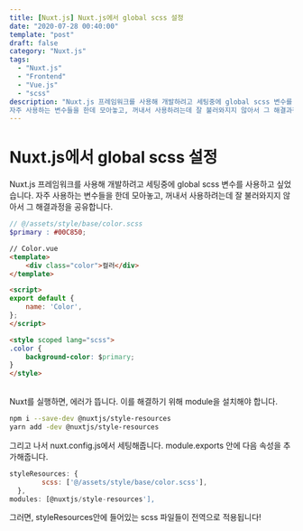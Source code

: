 ```yaml
---
title: [Nuxt.js] Nuxt.js에서 global scss 설정
date: "2020-07-28 00:40:00"
template: "post"
draft: false
category: "Nuxt.js"
tags:
  - "Nuxt.js"
  - "Frontend"
  - "Vue.js"
  - "scss"
description: "Nuxt.js 프레임워크를 사용해 개발하려고 세팅중에 global scss 변수를 사용하고 싶었습니다.
자주 사용하는 변수들을 한데 모아놓고, 꺼내서 사용하려는데 잘 불러와지지 않아서 그 해결과정을 공유합니다."
---
```


# Nuxt.js에서 global scss 설정
Nuxt.js 프레임워크를 사용해 개발하려고 세팅중에 global scss 변수를 사용하고 싶었습니다.
자주 사용하는 변수들을 한데 모아놓고, 꺼내서 사용하려는데 잘 불러와지지 않아서 그 해결과정을 공유합니다.

```scss
// @/assets/style/base/color.scss
$primary : #00C850;
```

```html
// Color.vue
<template>
	<div class="color">컬러</div>
</template>

<script>
export default {
	name: 'Color',
};
</script>

<style scoped lang="scss">
.color {
	background-color: $primary;
}
</style>
```
<br/>
Nuxt를 실행하면, 에러가 뜹니다. 이를 해결하기 위해 module을 설치해야 합니다.

```bash
npm i --save-dev @nuxtjs/style-resources
yarn add -dev @nuxtjs/style-resources
```

그리고 나서 nuxt.config.js에서 세팅해줍니다.
module.exports 안에 다음 속성을 추가해줍니다.
```js
styleResources: {
		scss: ['@/assets/style/base/color.scss'],
  },
modules: [@nuxtjs/style-resources'],
```
그러면, styleResources안에 들어있는 scss 파일들이 전역으로 적용됩니다!